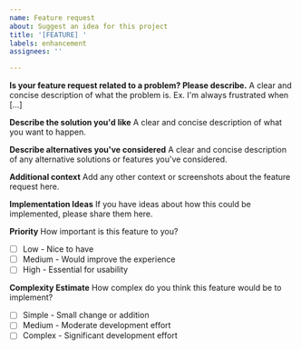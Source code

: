 ```yaml
---
name: Feature request
about: Suggest an idea for this project
title: '[FEATURE] '
labels: enhancement
assignees: ''

---
```


**Is your feature request related to a problem? Please describe.**
A clear and concise description of what the problem is. Ex. I'm always frustrated when [...]

**Describe the solution you'd like**
A clear and concise description of what you want to happen.

**Describe alternatives you've considered**
A clear and concise description of any alternative solutions or features you've considered.

**Additional context**
Add any other context or screenshots about the feature request here.

**Implementation Ideas**
If you have ideas about how this could be implemented, please share them here.

**Priority**
How important is this feature to you?
- [ ] Low - Nice to have
- [ ] Medium - Would improve the experience
- [ ] High - Essential for usability

**Complexity Estimate**
How complex do you think this feature would be to implement?
- [ ] Simple - Small change or addition
- [ ] Medium - Moderate development effort
- [ ] Complex - Significant development effort
